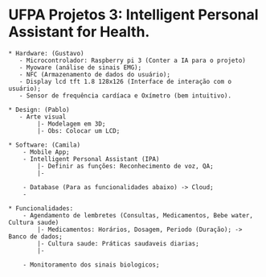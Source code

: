 # UFPA Projetos 3: Intelligent Personal Assistant for Health.

    * Hardware: (Gustavo)
       - Microcontrolador: Raspberry pi 3 (Conter a IA para o projeto)
       - Myoware (análise de sinais EMG);
       - NFC (Armazenamento de dados do usuário);
       - Display lcd tft 1.8 128x126 (Interface de interação com o usuário);
       - Sensor de frequência cardíaca e Oxímetro (bem intuitivo).

    * Design: (Pablo)
       - Arte visual
            |- Modelagem em 3D;
            |- Obs: Colocar um LCD;

    * Software: (Camila)
        - Mobile App;
        - Intelligent Personal Assistant (IPA)
            |- Definir as funções: Reconhecimento de voz, QA;
            |- 

        - Database (Para as funcionalidades abaixo) -> Cloud;
        - 

    * Funcionalidades:
        - Agendamento de lembretes (Consultas, Medicamentos, Bebe water, Cultura saude)
            |- Medicamentos: Horários, Dosagem, Periodo (Duração); -> Banco de dados;
            |- Cultura saude: Práticas saudaveis diarias;
            |- 

        - Monitoramento dos sinais biologicos;

